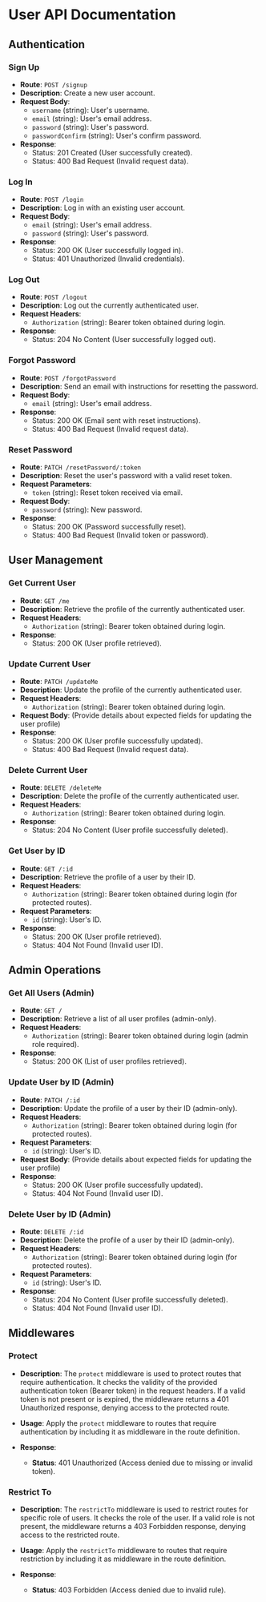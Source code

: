 # User API Documentation

## Authentication

### Sign Up

- **Route**: `POST /signup`
- **Description**: Create a new user account.
- **Request Body**:
  - `username` (string): User's username.
  - `email` (string): User's email address.
  - `password` (string): User's password.
  - `passwordConfirm` (string): User's confirm password.
- **Response**:
  - Status: 201 Created (User successfully created).
  - Status: 400 Bad Request (Invalid request data).

### Log In

- **Route**: `POST /login`
- **Description**: Log in with an existing user account.
- **Request Body**:
  - `email` (string): User's email address.
  - `password` (string): User's password.
- **Response**:
  - Status: 200 OK (User successfully logged in).
  - Status: 401 Unauthorized (Invalid credentials).

### Log Out

- **Route**: `POST /logout`
- **Description**: Log out the currently authenticated user.
- **Request Headers**:
  - `Authorization` (string): Bearer token obtained during login.
- **Response**:
  - Status: 204 No Content (User successfully logged out).

### Forgot Password

- **Route**: `POST /forgotPassword`
- **Description**: Send an email with instructions for resetting the password.
- **Request Body**:
  - `email` (string): User's email address.
- **Response**:
  - Status: 200 OK (Email sent with reset instructions).
  - Status: 400 Bad Request (Invalid request data).

### Reset Password

- **Route**: `PATCH /resetPassword/:token`
- **Description**: Reset the user's password with a valid reset token.
- **Request Parameters**:
  - `token` (string): Reset token received via email.
- **Request Body**:
  - `password` (string): New password.
- **Response**:
  - Status: 200 OK (Password successfully reset).
  - Status: 400 Bad Request (Invalid token or password).

## User Management

### Get Current User

- **Route**: `GET /me`
- **Description**: Retrieve the profile of the currently authenticated user.
- **Request Headers**:
  - `Authorization` (string): Bearer token obtained during login.
- **Response**:
  - Status: 200 OK (User profile retrieved).

### Update Current User

- **Route**: `PATCH /updateMe`
- **Description**: Update the profile of the currently authenticated user.
- **Request Headers**:
  - `Authorization` (string): Bearer token obtained during login.
- **Request Body**: (Provide details about expected fields for updating the user profile)
- **Response**:
  - Status: 200 OK (User profile successfully updated).
  - Status: 400 Bad Request (Invalid request data).

### Delete Current User

- **Route**: `DELETE /deleteMe`
- **Description**: Delete the profile of the currently authenticated user.
- **Request Headers**:
  - `Authorization` (string): Bearer token obtained during login.
- **Response**:
  - Status: 204 No Content (User profile successfully deleted).

### Get User by ID

- **Route**: `GET /:id`
- **Description**: Retrieve the profile of a user by their ID.
- **Request Headers**:
  - `Authorization` (string): Bearer token obtained during login (for protected routes).
- **Request Parameters**:
  - `id` (string): User's ID.
- **Response**:
  - Status: 200 OK (User profile retrieved).
  - Status: 404 Not Found (Invalid user ID).

## Admin Operations

### Get All Users (Admin)

- **Route**: `GET /`
- **Description**: Retrieve a list of all user profiles (admin-only).
- **Request Headers**:
  - `Authorization` (string): Bearer token obtained during login (admin role required).
- **Response**:
  - Status: 200 OK (List of user profiles retrieved).

### Update User by ID (Admin)

- **Route**: `PATCH /:id`
- **Description**: Update the profile of a user by their ID (admin-only).
- **Request Headers**:
  - `Authorization` (string): Bearer token obtained during login (for protected routes).
- **Request Parameters**:
  - `id` (string): User's ID.
- **Request Body**: (Provide details about expected fields for updating the user profile)
- **Response**:
  - Status: 200 OK (User profile successfully updated).
  - Status: 404 Not Found (Invalid user ID).

### Delete User by ID (Admin)

- **Route**: `DELETE /:id`
- **Description**: Delete the profile of a user by their ID (admin-only).
- **Request Headers**:
  - `Authorization` (string): Bearer token obtained during login (for protected routes).
- **Request Parameters**:
  - `id` (string): User's ID.
- **Response**:
  - Status: 204 No Content (User profile successfully deleted).
  - Status: 404 Not Found (Invalid user ID).

## Middlewares

### Protect

- **Description**: The `protect` middleware is used to protect routes that require authentication. It checks the validity of the provided authentication token (Bearer token) in the request headers. If a valid token is not present or is expired, the middleware returns a 401 Unauthorized response, denying access to the protected route.

- **Usage**: Apply the `protect` middleware to routes that require authentication by including it as middleware in the route definition.

- **Response**:
  - **Status**: 401 Unauthorized (Access denied due to missing or invalid token).

### Restrict To

- **Description**: The `restrictTo` middleware is used to restrict routes for specific role of users. It checks the role of the user. If a valid role is not present, the middleware returns a 403 Forbidden response, denying access to the restricted route.

- **Usage**: Apply the `restrictTo` middleware to routes that require restriction by including it as middleware in the route definition.

- **Response**:
  - **Status**: 403 Forbidden (Access denied due to invalid rule).
